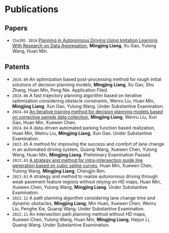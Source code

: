 # Publications

## Papers
- ``ISoIRS 2024`` [Planning in Autonomous Driving Using Imitation Learning With Research on
Data Aggregation](https://ieeexplore.ieee.org/document/10649698), **Mingjing Liang**, Xu Gao, Yulong Wang, Huan Min.

## Patents
- ``2024.09`` An optimization based post-processing method for rough initial solutions of decision planning models, **Mingjing Liang**, Xu Gao, Shu Zhang, Huan Min, Peng Nie. Application Filed.
- ``2024.06`` A fast trajectory planning algorithm based on iterative optimization considering obstacle constraints, Wenru Liu, Huan Min, **Mingjing Liang**, Xun Gao, Yulong Wang. Under Substantive Examination.
- ``2024.04`` [An iterative training method for decision planning models based on corrective sample data collection](https://patents.google.com/patent/CN118520923A), **Mingjing Liang**, Wenru Liu, Xun Gao, Huan Min, Xuewen Chen.
- ``2024.04`` A data-driven automated parking function based realization, Huan Min, Wenru Liu, **Mingjing Liang**, Xun Gao. Under Substantive Examination.
- ``2023.05`` A method for improving the success and comfort of lane change in an automated driving system, Quanqi Wang, Xuewen Chen, Yulong Wang, Huan Min, **Mingjing Liang**. Preliminary Examination Passed.
- ``2023.03`` [A strategy and method for intra-intersection guide line generation based on cubic spline curves](https://patents.google.com/patent/CN118640916A), Huan Min, Xuewen Chen, Yulong Wang, **Mingjing Liang**, Chengjin Ren.
- ``2023.03`` A strategy and method to realize autonomous driving through weak pavement feature regions without relying on HD maps, Huan Min, Xuewen Chen, Yulong Wang, **Mingjing Liang**. Under Substantive Examination.
- ``2022.12`` A path planning algorithm considering lane change time and dynamic obstacles, **Mingjing Liang**, Min Huan, Xuewen Chen, Wenru Liu, Penghe Xie, Quanqi Wang. Under Substantive Examination.
- ``2022.11`` An intersection path planning method without HD maps, Xuewen Chen, Yulong Wang, Huan Min, **Mingjing Liang**, Haijun Li, Quanqi Wang. Under Substantive Examination.
